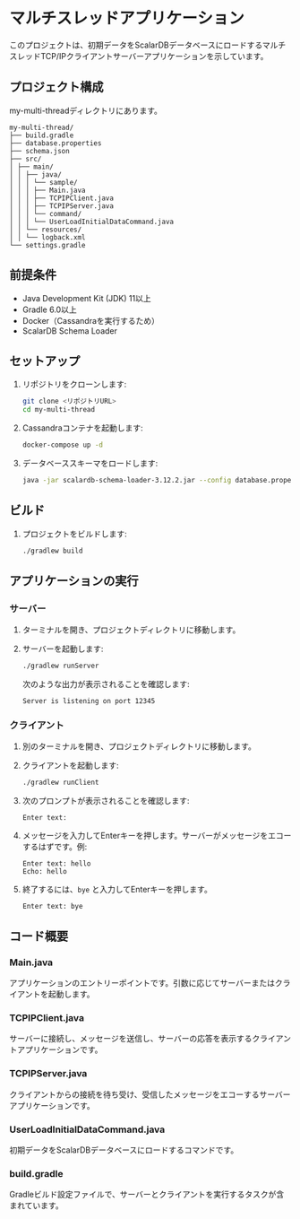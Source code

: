 # マルチスレッドアプリケーション

このプロジェクトは、初期データをScalarDBデータベースにロードするマルチスレッドTCP/IPクライアントサーバーアプリケーションを示しています。

## プロジェクト構成
my-multi-threadディレクトリにあります。

```
my-multi-thread/
├── build.gradle
├── database.properties
├── schema.json
├── src/
│ ├── main/
│ │ ├── java/
│ │ │ └── sample/
│ │ │ ├── Main.java
│ │ │ ├── TCPIPClient.java
│ │ │ ├── TCPIPServer.java
│ │ │ └── command/
│ │ │ └── UserLoadInitialDataCommand.java
│ │ └── resources/
│ │ └── logback.xml
└── settings.gradle
```

## 前提条件

- Java Development Kit (JDK) 11以上
- Gradle 6.0以上
- Docker（Cassandraを実行するため）
- ScalarDB Schema Loader

## セットアップ

1. リポジトリをクローンします:

    ```sh
    git clone <リポジトリURL>
    cd my-multi-thread
    ```

2. Cassandraコンテナを起動します:

    ```sh
    docker-compose up -d
    ```

3. データベーススキーマをロードします:

    ```sh
    java -jar scalardb-schema-loader-3.12.2.jar --config database.properties --schema-file schema.json --coordinator
    ```

## ビルド

1. プロジェクトをビルドします:

    ```sh
    ./gradlew build
    ```

## アプリケーションの実行

### サーバー

1. ターミナルを開き、プロジェクトディレクトリに移動します。
2. サーバーを起動します:

    ```sh
    ./gradlew runServer
    ```

   次のような出力が表示されることを確認します:

    ```plaintext
    Server is listening on port 12345
    ```

### クライアント

1. 別のターミナルを開き、プロジェクトディレクトリに移動します。
2. クライアントを起動します:

    ```sh
    ./gradlew runClient
    ```

3. 次のプロンプトが表示されることを確認します:

    ```plaintext
    Enter text:
    ```

4. メッセージを入力してEnterキーを押します。サーバーがメッセージをエコーするはずです。例:

    ```plaintext
    Enter text: hello
    Echo: hello
    ```

5. 終了するには、`bye` と入力してEnterキーを押します。

    ```plaintext
    Enter text: bye
    ```

## コード概要

### Main.java

アプリケーションのエントリーポイントです。引数に応じてサーバーまたはクライアントを起動します。

### TCPIPClient.java

サーバーに接続し、メッセージを送信し、サーバーの応答を表示するクライアントアプリケーションです。

### TCPIPServer.java

クライアントからの接続を待ち受け、受信したメッセージをエコーするサーバーアプリケーションです。

### UserLoadInitialDataCommand.java

初期データをScalarDBデータベースにロードするコマンドです。

### build.gradle

Gradleビルド設定ファイルで、サーバーとクライアントを実行するタスクが含まれています。
